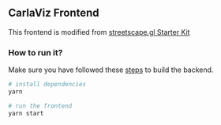 ## CarlaViz Frontend

This frontend is modified from [streetscape.gl Starter Kit](https://github.com/uber/streetscape.gl/tree/master/examples/get-started)

### How to run it?
Make sure you have followed these [steps](../docs/build.md) to build the backend.
```bash
# install dependencies
yarn

# run the frontend
yarn start
```